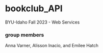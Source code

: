# bookclub_API
BYU-Idaho Fall 2023 - Web Services


### group members
Anna Varner, Alisson Inacio, and Emilee Hatch
